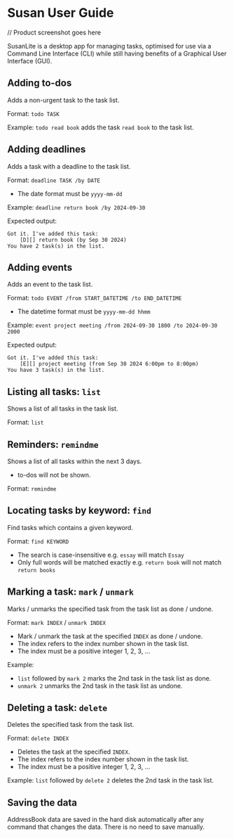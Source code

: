 # Susan User Guide

// Product screenshot goes here

SusanLite is a desktop app for managing tasks, optimised for use via a Command Line Interface (CLI) while still having benefits of a Graphical User Interface (GUI).


## Adding to-dos

Adds a non-urgent task to the task list. 

Format: `todo TASK`

Example: `todo read book` adds the task `read book` to the task list.


## Adding deadlines

Adds a task with a deadline to the task list.

Format: `deadline TASK /by DATE`

* The date format must be `yyyy-mm-dd`

Example: `deadline return book /by 2024-09-30`

Expected output:

```
Got it. I've added this task:
    [D][] return book (by Sep 30 2024)
You have 2 task(s) in the list.
```


## Adding events

Adds an event to the task list. 

Format: `todo EVENT /from START_DATETIME /to END_DATETIME`

* The datetime format must be `yyyy-mm-dd hhmm`

Example: `event project meeting /from 2024-09-30 1800 /to 2024-09-30 2000`

Expected output:

```
Got it. I've added this task:
    [E][] project meeting (from Sep 30 2024 6:00pm to 8:00pm)
You have 3 task(s) in the list.
```

## Listing all tasks: `list`

Shows a list of all tasks in the task list.

Format: `list`


## Reminders: `remindme`

Shows a list of all tasks within the next 3 days.

* to-dos will not be shown.

Format: `remindme`


## Locating tasks by keyword: `find`

Find tasks which contains a given keyword.

Format: `find KEYWORD`

* The search is case-insensitive e.g. `essay` will match `Essay`
* Only full words will be matched exactly e.g. `return book` will not match `return books`


## Marking a task: `mark` / `unmark`

Marks / unmarks the specified task from the task list as done / undone.

Format: `mark INDEX` / `unmark INDEX`

* Mark / unmark the task at the specified `INDEX` as done / undone.
* The index refers to the index number shown in the task list.
* The index must be a positive integer 1, 2, 3, ...

Example:

* `list` followed by `mark 2` marks the 2nd task in the task list as done.
* `unmark 2` unmarks the 2nd task in the task list as undone.


## Deleting a task: `delete`

Deletes the specified task from the task list.

Format: `delete INDEX`

* Deletes the task at the specified `INDEX`.
* The index refers to the index number shown in the task list.
* The index must be a positive integer 1, 2, 3, ...

Example: `list` followed by `delete 2` deletes the 2nd task in the task list.


## Saving the data

AddressBook data are saved in the hard disk automatically after any command that changes the data. There is no need to save manually.
